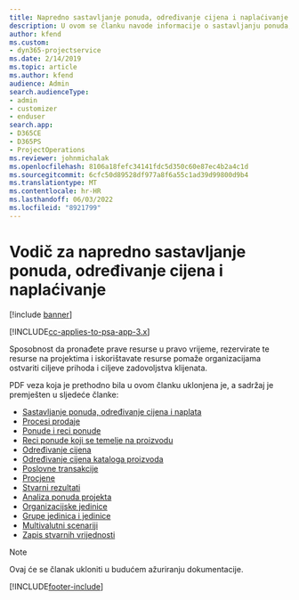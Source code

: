 ```yaml
---
title: Napredno sastavljanje ponuda, određivanje cijena i naplaćivanje
description: U ovom se članku navode informacije o sastavljanju ponuda, naplaćivanju i određivanju cijena u programu Project Service Automation.
author: kfend
ms.custom:
- dyn365-projectservice
ms.date: 2/14/2019
ms.topic: article
ms.author: kfend
audience: Admin
search.audienceType:
- admin
- customizer
- enduser
search.app:
- D365CE
- D365PS
- ProjectOperations
ms.reviewer: johnmichalak
ms.openlocfilehash: 8106a18fefc34141fdc5d350c60e87ec4b2a4c1d
ms.sourcegitcommit: 6cfc50d89528df977a8f6a55c1ad39d99800d9b4
ms.translationtype: MT
ms.contentlocale: hr-HR
ms.lasthandoff: 06/03/2022
ms.locfileid: "8921799"
---
```

# <a name="advanced-quoting-pricing-and-billing-guide"></a>Vodič za napredno sastavljanje ponuda, određivanje cijena i naplaćivanje

[!include [banner](../../includes/psa-now-project-operations.md)]

[!INCLUDE[cc-applies-to-psa-app-3.x](../../includes/cc-applies-to-psa-app-3x.md)]

Sposobnost da pronađete prave resurse u pravo vrijeme, rezervirate te resurse na projektima i iskorištavate resurse pomaže organizacijama ostvariti ciljeve prihoda i ciljeve zadovoljstva klijenata. 

PDF veza koja je prethodno bila u ovom članku uklonjena je, a sadržaj je premješten u sljedeće članke:

- [Sastavljanje ponuda, određivanje cijena i naplata](../quote-bill-price.md)
- [Procesi prodaje](../basic-sales-process.md)
- [Ponude i reci ponude](../basic-quote-lines.md)
- [Reci ponude koji se temelje na proizvodu](../product-based-quote-lines.md)
- [Određivanje cijena](../basic-pricing.md)
- [Određivanje cijena kataloga proizvoda](../product-catalog-pricing.md)
- [Poslovne transakcije](../basic-business-transactions.md)
- [Procjene](../estimates.md)
- [Stvarni rezultati](../actuals.md)
- [Analiza ponuda projekta](../basic-analyzing-quotes.md)
- [Organizacijske jedinice](../advanced-organizational.md)
- [Grupe jedinica i jedinice](../advanced-units.md)
- [Multivalutni scenariji](../advanced-currency.md)
- [Zapis stvarnih vrijednosti](../advanced-actuals.md)

> [!NOTE]
> Ovaj će se članak ukloniti u budućem ažuriranju dokumentacije. 


[!INCLUDE[footer-include](../../includes/footer-banner.md)]
